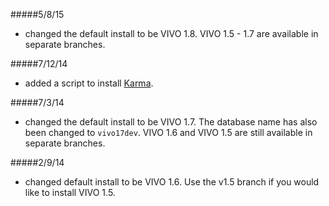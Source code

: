 #####5/8/15

 * changed the default install to be VIVO 1.8.  VIVO 1.5 - 1.7 are available in separate branches.  

#####7/12/14

 * added a script to install [Karma](https://github.com/InformationIntegrationGroup/Web-Karma).

#####7/3/14

 * changed the default install to be VIVO 1.7.  The database name has also been changed to `vivo17dev`.  VIVO 1.6 and VIVO 1.5 are still available in separate branches.

#####2/9/14

 * changed default install to be VIVO 1.6.  Use the v1.5 branch if you would like to install VIVO 1.5.
